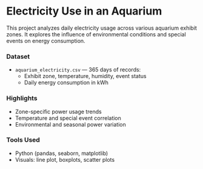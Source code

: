 # Electricity Use in an Aquarium

This project analyzes daily electricity usage across various aquarium exhibit zones. It explores the influence of environmental conditions and special events on energy consumption.

### Dataset

- `aquarium_electricity.csv` — 365 days of records:
  - Exhibit zone, temperature, humidity, event status
  - Daily energy consumption in kWh

### Highlights

- Zone-specific power usage trends
- Temperature and special event correlation
- Environmental and seasonal power variation

### Tools Used

- Python (pandas, seaborn, matplotlib)
- Visuals: line plot, boxplots, scatter plots
